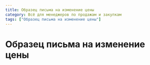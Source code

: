 ```yaml
---
title: Образец письма на изменение цены
category: Всё для менеджеров по продажам и закупкам
tags: ["Образец письма на изменение цены"]
---
```

# Образец письма на изменение цены
